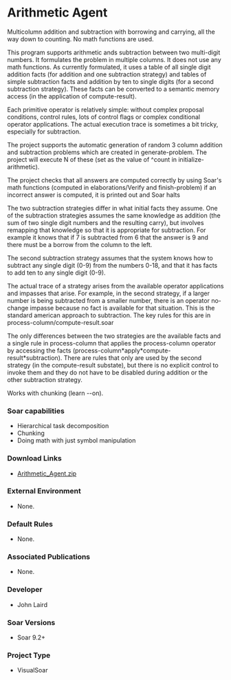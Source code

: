 # Arithmetic Agent #
Multicolumn addition and subtraction with borrowing and carrying, all the way down to counting. No math functions are used.

This program supports arithmetic ands subtraction between two multi-digit numbers. It formulates the problem in multiple columns. It does not use any math functions. As currently formulated, it uses a table of all single digit addition facts (for addition and one subtraction strategy) and tables of simple subtraction facts and addition by ten to single digits (for a second subtraction strategy). These facts can be converted to a semantic memory access (in the application of compute-result).

Each primitive operator is relatively simple: without complex proposal conditions, control rules, lots of control flags or complex conditional operator applications. The actual execution trace is sometimes a bit tricky, especially for subtraction.

The project supports the automatic generation of random 3 column addition and subtraction problems which are created in generate-problem. The project will execute N of these (set as the value of ^count in initialize-arithmetic).

The project checks that all answers are computed correctly by using Soar's math functions (computed in elaborations/Verify and finish-problem) if an incorrect answer is computed, it is printed out and Soar halts

The two subtraction strategies differ in what initial facts they assume. One of the subtraction strategies assumes the same knowledge as addition (the sum of two single digit numbers and the resulting carry), but involves remapping that knowledge so that it is appropriate for subtraction. For example it knows that if 7 is subtracted from 6 that the answer is 9 and there must be a borrow from the column to the left.

The second subtraction strategy assumes that the system knows how to subtract any single digit (0-9) from the numbers 0-18, and that it has facts to add ten to any single digit (0-9).

The actual trace of a strategy arises from the available operator applications and impasses that arise. For example, in the second strategy, if a larger number is being subtracted from a smaller number, there is an operator no-change impasse because no fact is available for that situation. This is the standard american approach to subtraction. The key rules for this are in process-column/compute-result.soar

The only differences between the two strategies are the available facts and a single rule in process-column that applies the process-column operator by accessing the facts (process-column\*apply\*compute-result\*subtraction). There are rules that only are used by the second strategy (in the compute-result substate), but there is no explicit control to invoke them and they do not have to be disabled during addition or the other subtraction strategy.

Works with chunking (learn --on).

### Soar capabilities ###
  * Hierarchical task decomposition
  * Chunking
  * Doing math with just symbol manipulation

### Download Links ###
  * [Arithmetic\_Agent.zip](http://web.eecs.umich.edu/~soar/downloads/Agents/Arithmetic_Agent.zip)

### External Environment ###
  * None.

### Default Rules ###
  * None.

### Associated Publications ###
  * None.

### Developer ###
  * John Laird

### Soar Versions ###
  * Soar 9.2+

### Project Type ###
  * VisualSoar